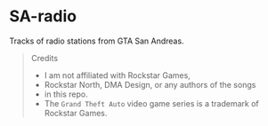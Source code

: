 # SA-radio
Tracks of radio stations from GTA San Andreas. 

> Credits
> - I am not affiliated with Rockstar Games,
> - Rockstar North, DMA Design, or any authors of the songs
> - in this repo.
> - The `Grand Theft Auto` video game series is a trademark of Rockstar Games.

